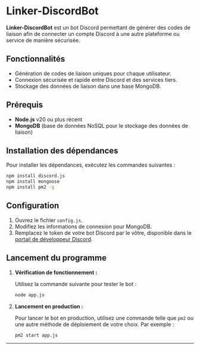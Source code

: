
# Linker-DiscordBot

**Linker-DiscordBot** est un bot Discord permettant de générer des codes de liaison afin de connecter un compte Discord à une autre plateforme ou service de manière sécurisée.

## Fonctionnalités
- Génération de codes de liaison uniques pour chaque utilisateur.
- Connexion sécurisée et rapide entre Discord et des services tiers.
- Stockage des données de liaison dans une base MongoDB.

## Prérequis

- **Node.js** v20 ou plus récent
- **MongoDB** (base de données NoSQL pour le stockage des données de liaison)

## Installation des dépendances

Pour installer les dépendances, exécutez les commandes suivantes :

```bash
npm install discord.js
npm install mongoose
npm install pm2 -g
```

## Configuration

1. Ouvrez le fichier `config.js`.
2. Modifiez les informations de connexion pour MongoDB.
3. Remplacez le token de votre bot Discord par le vôtre, disponible dans le [portail de développeur Discord](https://discord.com/developers/applications).

## Lancement du programme

1. **Vérification de fonctionnement :**

   Utilisez la commande suivante pour tester le bot :

   ```bash
   node app.js
   ```

2. **Lancement en production :**

   Pour lancer le bot en production, utilisez une commande telle que `pm2` ou une autre méthode de déploiement de votre choix. Par exemple :

   ```bash
   pm2 start app.js
   ```

---

